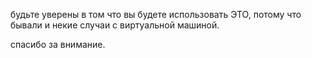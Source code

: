 будьте уверены в том что вы будете использовать ЭТО, потому что бывали и некие случаи с виртуальной машиной.

спасибо за внимание.
